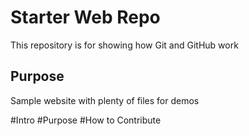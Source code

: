 # Starter Web Repo

This repository is for showing how Git and GitHub work

## Purpose

Sample website with plenty of files for demos

#Intro
#Purpose
#How to Contribute
